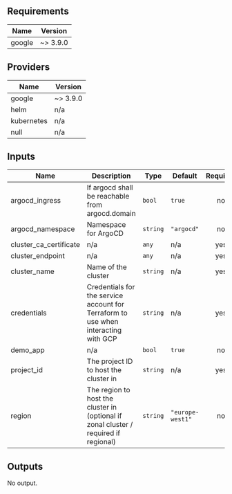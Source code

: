 ## Requirements

| Name | Version |
|------|---------|
| google | ~> 3.9.0 |

## Providers

| Name | Version |
|------|---------|
| google | ~> 3.9.0 |
| helm | n/a |
| kubernetes | n/a |
| null | n/a |

## Inputs

| Name | Description | Type | Default | Required |
|------|-------------|------|---------|:--------:|
| argocd\_ingress | If argocd shall be reachable from argocd.domain | `bool` | `true` | no |
| argocd\_namespace | Namespace for ArgoCD | `string` | `"argocd"` | no |
| cluster\_ca\_certificate | n/a | `any` | n/a | yes |
| cluster\_endpoint | n/a | `any` | n/a | yes |
| cluster\_name | Name of the cluster | `string` | n/a | yes |
| credentials | Credentials for the service account for Terraform to use when interacting with GCP | `string` | n/a | yes |
| demo\_app | n/a | `bool` | `true` | no |
| project\_id | The project ID to host the cluster in | `string` | n/a | yes |
| region | The region to host the cluster in (optional if zonal cluster / required if regional) | `string` | `"europe-west1"` | no |

## Outputs

No output.

